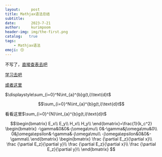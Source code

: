 ```yaml
---
layout:     post
title: Mathjax语法总结
subtitle:   
date:       2023-7-21
author:     kurimpoom
header-img: img/the-first.png
catalog:   true
tags: 
    - Mathjax语法
emoji: 😚
---
```


不写了，[直接查表去吧](https://blog.csdn.net/ajacker/article/details/80301378) 

[学习去吧](https://blog.csdn.net/u014665013/article/details/78341085)

[或者这里](https://math.meta.stackexchange.com/questions/5020/mathjax-basic-tutorial-and-quick-reference)

$\displaystyle\sum_{i=0}^N\int_{a}^{b}g(t,i)\text{d}t$



$$\sum_{i=0}^N\int_{a}^{b}g(t,i)\text{d}t$$



看看这里$\sum_{i=0}^{N}\int_{a}^{b}g(t,i)\text{d}t$



$$\begin{bmatrix}
E_x\\
E_y\\
H_x\\
H_y\\
\end{bmatrix}=\frac{1}{k_c^2}
\begin{bmatrix}
-\gamma&0&0&-j\omega\mu\\
0&-\gamma&j\omega\mu&0\\
0&j\omega\epsilon&-\gamma&-j\omega\mu\\
-j\omega\epsilon&0&0&-\gamma\\
\end{bmatrix}
\begin{bmatrix}
\frac {\partial E_z}{\partial x}\\
\frac {\partial E_z}{\partial y}\\
\frac {\partial E_z}{\partial x}\\
\frac {\partial E_z}{\partial y}\\
\end{bmatrix}
$$